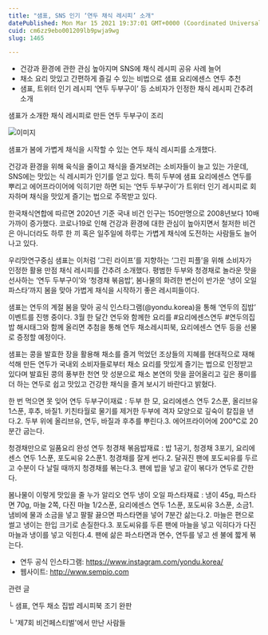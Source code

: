```yaml
---
title: "샘표, SNS 인기 ‘연두 채식 레시피’ 소개"
datePublished: Mon Mar 15 2021 19:37:01 GMT+0000 (Coordinated Universal Time)
cuid: cm6zz9ebo001209lb9pwja9wg
slug: 1465

---
```



- 건강과 환경에 관한 관심 높아지며 SNS에 채식 레시피 공유 사례 늘어
- 채소 요리 맛있고 간편하게 즐길 수 있는 비법으로 샘표 요리에센스 연두 추천
- 샘표, 트위터 인기 레시피 ‘연두 두부구이’ 등 소비자가 인정한 채식 레시피 간추려 소개

샘표가 소개한 채식 레시피로 만든 연두 두부구이 조리

![이미지](https://cdn.hashnode.com/res/hashnode/image/upload/v1739247843381/39f529d7-b9f8-4471-9089-67f32ff06cb5.jpeg)

샘표가 봄에 가볍게 채식을 시작할 수 있는 연두 채식 레시피를 소개했다.

건강과 환경을 위해 육식을 줄이고 채식을 즐겨보려는 소비자들이 늘고 있는 가운데, SNS에는 맛있는 식 레시피가 인기를 얻고 있다. 특히 두부에 샘표 요리에센스 연두를 뿌리고 에어프라이어에 익히기만 하면 되는 ‘연두 두부구이’가 트위터 인기 레시피로 회자하며 채식을 맛있게 즐기는 법으로 주목받고 있다.

한국채식연합에 따르면 2020년 기준 국내 비건 인구는 150만명으로 2008년보다 10배 가까이 증가했다. 코로나19로 인해 건강과 환경에 대한 관심이 높아지면서 철저한 비건은 아니더라도 하루 한 끼 혹은 일주일에 하루는 가볍게 채식에 도전하는 사람들도 늘어나고 있다.

우리맛연구중심 샘표는 이처럼 ‘그린 라이프’를 지향하는 ‘그린 피플’을 위해 소비자가 인정한 활용 만점 채식 레시피를 간추려 소개했다. 평범한 두부와 청경채로 놀라운 맛을 선사하는 ‘연두 두부구이’와 ‘청경채 볶음밥’, 봄나물의 화려한 변신이 반가운 ‘냉이 오일 파스타’까지 봄을 맞아 가볍게 채식을 시작하기 좋은 레시피들이다.

샘표는 연두의 계절 봄을 맞아 공식 인스타그램(@yondu.korea)을 통해 ‘연두의 집밥’ 이벤트를 진행 중이다. 3월 한 달간 연두와 함께한 요리를 #요리에센스연두 #연두의집밥 해시태그와 함께 올리면 추첨을 통해 연두 채소레시피북, 요리에센스 연두 등을 선물로 증정할 예정이다.

샘표는 콩을 발효한 장을 활용해 채소를 즐겨 먹었던 조상들의 지혜를 현대적으로 재해석해 만든 연두가 국내외 소비자들로부터 채소 요리를 맛있게 즐기는 법으로 인정받고 있다며 발효된 콩의 풍부한 천연 맛 성분으로 채소 본연의 맛을 끌어올리고 깊은 풍미를 더 하는 연두로 쉽고 맛있고 건강한 채식을 즐겨 보시기 바란다고 밝혔다.

한 번 먹으면 못 잊어 연두 두부구이재료 : 두부 한 모, 요리에센스 연두 2스푼, 올리브유 1스푼, 후추, 바질1. 키친타월로 물기를 제거한 두부에 격자 모양으로 깊숙이 칼집을 낸다.2. 두부 위에 올리브유, 연두, 바질과 후추를 뿌린다.3. 에어프라이어에 200℃로 20분간 굽는다.

청경채만으로 일품요리 완성 연두 청경채 볶음밥재료 : 밥 1공기, 청경채 3포기, 요리에센스 연두 1스푼, 포도씨유 2스푼1. 청경채를 잘게 썬다.2. 달궈진 팬에 포도씨유를 두르고 수분이 다 날릴 때까지 청경채를 볶는다.3. 팬에 밥을 넣고 같이 볶다가 연두로 간한다.

봄나물이 이렇게 맛있을 줄 누가 알리오 연두 냉이 오일 파스타재료 : 냉이 45g, 파스타면 70g, 마늘 2쪽, 다진 마늘 1/2스푼, 요리에센스 연두 1스푼, 포도씨유 3스푼, 소금1. 냄비에 물과 소금을 넣고 팔팔 끓으면 파스타면을 넣어 7분간 삶는다.2. 마늘은 편으로 썰고 냉이는 한입 크기로 손질한다.3. 포도씨유를 두른 팬에 마늘을 넣고 익히다가 다진 마늘과 냉이를 넣고 익힌다.4. 팬에 삶은 파스타면과 면수, 연두를 넣고 센 불에 짧게 볶는다.

- 연두 공식 인스타그램: https://www.instagram.com/yondu.korea/
- 웹사이트: http://www.sempio.com

관련 글

└ 샘표, 연두 채소 집밥 레시피북 조기 완판

└ '제7회 비건페스티벌'에서 만난 사람들